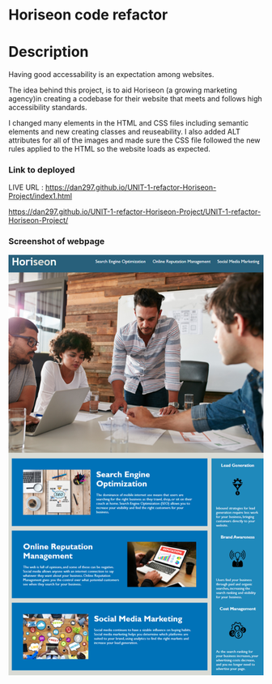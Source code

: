 # Horiseon code refactor 

# Description

Having good accessability is an expectation among websites.

The idea behind this project, is to aid Horiseon (a growing marketing agency)in creating a codebase for their website that meets and follows high accessibility standards.

I changed many elements in the HTML and CSS files including semantic elements and new creating classes and reuseability. I also added ALT attributes for all of the images and made sure the CSS file followed the new rules applied to the HTML so the website loads as expected. 

### Link to deployed

LIVE URL : https://dan297.github.io/UNIT-1-refactor-Horiseon-Project/index1.html

https://dan297.github.io/UNIT-1-refactor-Horiseon-Project/UNIT-1-refactor-Horiseon-Project/



### Screenshot of webpage
![](horiseonscreenshot.png)
